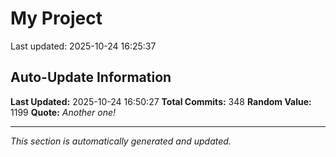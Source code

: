 # My Project


Last updated: 2025-10-24 16:25:37



































































































































































































































































































































































































































































































































































































































































































































































## Auto-Update Information

**Last Updated:** 2025-10-24 16:50:27
**Total Commits:** 348
**Random Value:** 1199
**Quote:** _Another one!_

---
_This section is automatically generated and updated._